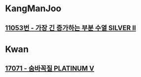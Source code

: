 # KangManJoo
## [11053번 - 가장 긴 증가하는 부분 수열 SILVER II ](https://www.acmicpc.net/problem/11053)
# Kwan
## [17071 - 숨바꼭질 PLATINUM V](https://www.acmicpc.net/problem/17071)
